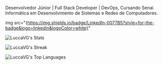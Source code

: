 Desenvolvedor Júnior | Full Stack Developer | DevOps, Cursando Senai Informática em Desenvolvimento de Sistemas e Redes de Computadores.

img src="{https://img.shields.io/badge/LinkedIn-0077B5?style=for-the-badge&logo=linkedin&logoColor=white}"

![LuccaVG's Stats](https://github-readme-stats.vercel.app/api?username=LuccaVG&theme=tokyonight&show_icons=true&hide_border=true&count_private=false)

![LuccaVG's Streak](https://github-readme-streak-stats.herokuapp.com/?user=LuccaVG&theme=tokyonight&hide_border=true)

![LuccaVG's Top Languages](https://github-readme-stats.vercel.app/api/top-langs/?username=LuccaVG&theme=tokyonight&show_icons=true&hide_border=true)
